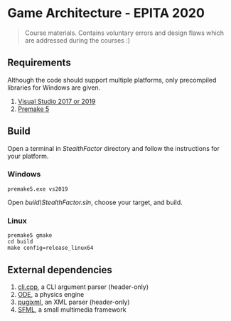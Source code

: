 # Game Architecture - EPITA 2020

> Course materials. Contains voluntary errors and design flaws which are addressed during the courses :)

## Requirements

Although the code should support multiple platforms, only precompiled libraries for Windows are given.

1. [Visual Studio 2017 or 2019](https://www.visualstudio.com/downloads/)
2. [Premake 5](https://premake.github.io/download.html)

## Build

Open a terminal in _StealthFactor_ directory and follow the instructions for your platform.

### Windows

    premake5.exe vs2019

Open _build\StealthFactor.sln_, choose your target, and build.

### Linux

    premake5 gmake
    cd build
    make config=release_linux64

## External dependencies

1. [cli.cpp](https://github.com/KoltesDigital/cli.cpp), a CLI argument parser (header-only)
2. [ODE](http://www.ode.org/), a physics engine
3. [pugixml](http://pugixml.org/), an XML parser (header-only)
4. [SFML](https://www.sfml-dev.org/), a small multimedia framework
